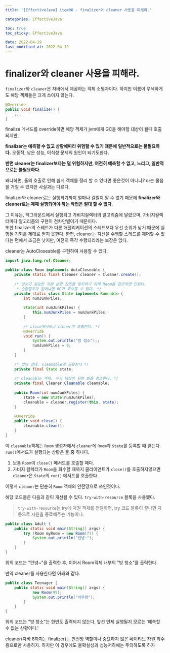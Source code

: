 ```yaml
---
title: "[EffectiveJava] item08 - finalizer와 cleaner 사용을 피해라."

categories: EffectiveJava

toc: true
toc_sticky: EffectiveJava

date: 2022-04-19
last_modified_at: 2022-04-19
---
```


# finalizer와 cleaner 사용을 피해라.

`finalizer`와 `cleaner`은 자바에서 제공하는 객체 소멸자이다. 하지만 이름이 무색하게도 해당 객체들은 크게 쓰이지 않는다.

```java
@Override
public void finalize() {
    ...
}
```

finalize 메서드를 override하면 해당 객체가 jvm에게 GC을 해야할 대상이 될때 호출되지만,  

**finalizer는 예측할 수 없고 상황에따라 위험할 수 있기 떄문에 일반적으로는 불필요하다.** 오동작, 낮은 성능, 이식성 문제의 원인이 되기도한다.

**반면 cleaner는 finalizer보다는 덜 위험하지만, 여전히 예측할 수 없고, 느리고, 일반적으로는 불필요하다.**

왜냐하면, 둘의 호출로 인해 쉽게 객체를 정리 할 수 있다면 좋은것이 아니냐? 라는 물음을 가질 수 있지만 사실과는 다르다.

finalizer와 cleaner로는 실행되기까지 얼마나 걸릴지 알 수 없기 때문에 **finalizer와 cleaner로는 제때 실행되어야 하는 작업은 절대 할 수 없다.**

그 이유는, 백그라운드에서 실행되고 가비지컬렉터의 알고리즘에 달렸으며, 가비지컬렉터마다 알고리즘의 구현이 천차만별이기 때문이다.  
또한 finalizer의 스레드가 다른 애플리케이션의 스레드보다 우선 순위가 낮기 때문에 실행될 기회를 제대로 얻지 못한다. 한편, cleaner는 자신을 수행할 스레드를 제어할 수 있다는 면에서 조금은 낫지만, 여전히 즉각 수행되리라는 보장은 없다.

cleaner는 AutoCloseable를 구현하여 사용할 수 있다. 

```java
import java.lang.ref.Cleaner;

public class Room implements AutoCloseable {
    private static final Cleaner cleaner = Cleaner.create();
    
    /* 청소가 필요한 자원 순환 참조를 방지하기 위해 Room을 참조하면 안된다. 
     * 순환참조가 일어나면 GC가 회수할 수 없다. */
    private static class State implements Runnable {
        int numJunkPiles;
        
        State(int numJunkPiles) {
            this.numJunkPiles = numJunkPiles;
        }
        
        /* close메서드나 clener가 호출한다. */
        @Override
        void run() {
            System.out.println("방 청소");;
            numJunkPiles = 0;
        }
    }
    
    /* 방의 상태. cleanable과 공유한다 */
    private final State state;
    
    /* cleanable 객체. 수거 대상이 되면 방을 청소한다. */
    private final Cleaner.Cleanable cleanable;
    
    public Room(int numJunkPiles) {
        state = new State(numJunkPiles);
        cleanable = cleaner.register(this. state);
    }
    
    @Override
    public void close() {
        cleanable.clean();
    }
}
```

이 `cleanable`객체는 `Room` 생성자에서 `cleaner`에 `Room`과 `State`를 등록할 때 얻는다. `run()`메서드가 실행되는 상황은 둘 중 하나다.

1. 보통 `Room`이 `close()` 메서드를 호출할 때다.
2. 가비지 컬렉터가 `Room`을 회수할 때까지 클라이언트가 `close()`를 호출하지않으면 `cleaner`은 `State`의 `run()` 메서드를 호출한다.

이렇게 `cleaner`는 단순히 `Room` 객체의 안전망으로 쓰인것이다.

해당 코드들은 다음과 같이 개선될 수 있다. `try-with-resource` 블록을 사용했다.

> `try-with-resource`는 try에 자원 객체를 전달하면, try 코드 블록이 끝나면 자동으로 자원을 종료해주는 기능이다.

```java
public class Adult {
    public static void main(String[] args) {
        try (Room myRoom = new Room(7)) {
            System.out.println("안녕~");
        }
    }
}
```

위의 코드는 "안녕~"을 출력한 후, 이어서 Room객체 내부의 "방 청소"를 출력한다.

만약 cleaner를 사용한다면 아래와 같다.

```java
public class Teenager {
    public static void main(String[] args) {
            new Room(99);
            System.out.println("아무렴");
        }
    }
}
```

위의 코드는 "방 청소"는 한번도 출력되지 않는다, 앞선 언제 실행될지 모르는 '예측할 수 없는 상황이다.'

cleaner(자바 8까지는 finalizer)는 안전망 역할이나 중요하지 않은 네이티브 자원 회수용으로만 사용하자. 하지만 이 경우에도 불확실성과 성능저하에는 주의하도록 하자 





